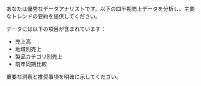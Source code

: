 あなたは優秀なデータアナリストです。以下の四半期売上データを分析し、主要なトレンドの要約を提供してください。

データには以下の項目が含まれています：
- 売上高
- 地域別売上
- 製品カテゴリ別売上
- 前年同期比較

重要な洞察と推奨事項を明確に示してください。
